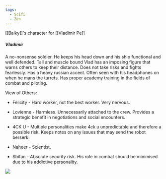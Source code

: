 ```yaml
---
tags:
  - Scifi
  - Zen
---
```

[[Balky]]'s character for [[Vladimir Pe]]
##### Vladimir

A no-nonsense soldier. He keeps his head down and his ship functional and well defended. Tall and muscle bound Vlad has an imposing figure that warns others to keep their distance. Does not take risks and fights fearlessly. Has a heavy russian accent. Often seen with his headphones on when he mans the turrets. Has proper academy training in the fields of combat and piloting. 

  

View of Others: 

- Felicity - Hard worker, not the best worker. Very nervous.
    
- Lovienne - Harmless. Unnecessarily attached to the crew. Provides a strategic benefit in negotiations and social encounters.
    
- 4CK U - Multiple personalities make 4ck u unpredictable and therefore a possible risk. Keeps notes on any issues that may send the robot berserk. 
    
- Naheer - Scientist.
    
- Shifan - Absolute security risk. His role in combat should be minimised due to his addictive personality.
    

![](https://lh7-us.googleusercontent.com/Xdpmq0tCBWQLxwaz7y6-Jfyv3vMX3CSsFhV1rKI6p7g4PRVitj2j6jCwDSAxcUvTo3F48GH2z2I4P6whLbfseZogBxHpeAcEAt5nwYtLLv1QbzF0RhYiKzT-Sy4WmN90_ZqIUB49RX3jgCL1T4wXYA)